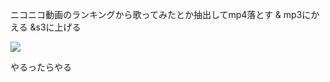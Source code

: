 ニコニコ動画のランキングから歌ってみたとか抽出してmp4落とす & mp3にかえる &s3に上げる

![](https://dl.dropboxusercontent.com/u/27113412/img/34626062_p12.jpg)

やるったらやる
